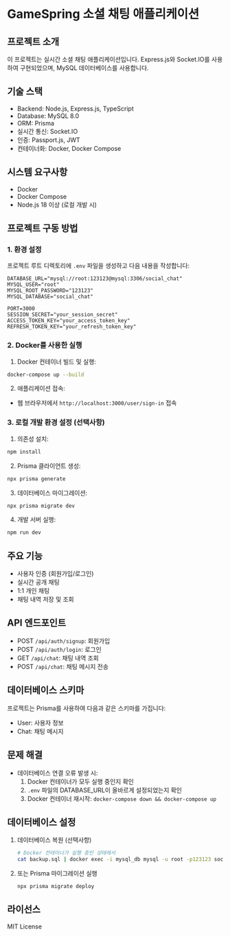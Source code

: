 # GameSpring 소셜 채팅 애플리케이션

## 프로젝트 소개
이 프로젝트는 실시간 소셜 채팅 애플리케이션입니다. Express.js와 Socket.IO를 사용하여 구현되었으며, MySQL 데이터베이스를 사용합니다.

## 기술 스택
- Backend: Node.js, Express.js, TypeScript
- Database: MySQL 8.0
- ORM: Prisma
- 실시간 통신: Socket.IO
- 인증: Passport.js, JWT
- 컨테이너화: Docker, Docker Compose

## 시스템 요구사항
- Docker
- Docker Compose
- Node.js 18 이상 (로컬 개발 시)

## 프로젝트 구동 방법

### 1. 환경 설정
프로젝트 루트 디렉토리에 `.env` 파일을 생성하고 다음 내용을 작성합니다:

```env
DATABASE_URL="mysql://root:123123@mysql:3306/social_chat"
MYSQL_USER="root"
MYSQL_ROOT_PASSWORD="123123"
MYSQL_DATABASE="social_chat"

PORT=3000
SESSION_SECRET="your_session_secret"
ACCESS_TOKEN_KEY="your_access_token_key"
REFRESH_TOKEN_KEY="your_refresh_token_key"
```

### 2. Docker를 사용한 실행
1. Docker 컨테이너 빌드 및 실행:
```bash
docker-compose up --build
```

2. 애플리케이션 접속:
- 웹 브라우저에서 `http://localhost:3000/user/sign-in` 접속

### 3. 로컬 개발 환경 설정 (선택사항)
1. 의존성 설치:
```bash
npm install
```

2. Prisma 클라이언트 생성:
```bash
npx prisma generate
```

3. 데이터베이스 마이그레이션:
```bash
npx prisma migrate dev
```

4. 개발 서버 실행:
```bash
npm run dev
```

## 주요 기능
- 사용자 인증 (회원가입/로그인)
- 실시간 공개 채팅
- 1:1 개인 채팅
- 채팅 내역 저장 및 조회

## API 엔드포인트
- POST `/api/auth/signup`: 회원가입
- POST `/api/auth/login`: 로그인
- GET `/api/chat`: 채팅 내역 조회
- POST `/api/chat`: 채팅 메시지 전송

## 데이터베이스 스키마
프로젝트는 Prisma를 사용하여 다음과 같은 스키마를 가집니다:
- User: 사용자 정보
- Chat: 채팅 메시지

## 문제 해결
- 데이터베이스 연결 오류 발생 시:
  1. Docker 컨테이너가 모두 실행 중인지 확인
  2. `.env` 파일의 DATABASE_URL이 올바르게 설정되었는지 확인
  3. Docker 컨테이너 재시작: `docker-compose down && docker-compose up`

## 데이터베이스 설정
1. 데이터베이스 복원 (선택사항)
   ```bash
   # Docker 컨테이너가 실행 중인 상태에서
   cat backup.sql | docker exec -i mysql_db mysql -u root -p123123 social_chat
   ```

2. 또는 Prisma 마이그레이션 실행
   ```bash
   npx prisma migrate deploy
   ```

## 라이선스
MIT License 